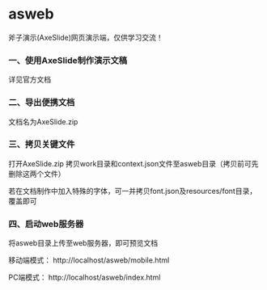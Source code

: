 # asweb
斧子演示(AxeSlide)网页演示端，仅供学习交流！

### 一、使用AxeSlide制作演示文稿
详见官方文档

### 二、导出便携文档
文档名为AxeSlide.zip

### 三、拷贝关键文件
打开AxeSlide.zip
拷贝work目录和context.json文件至asweb目录（拷贝前可先删除这两个文件）

若在文档制作中加入特殊的字体，可一并拷贝font.json及resources/font目录，覆盖即可

### 四、启动web服务器
将asweb目录上传至web服务器，即可预览文档

移动端模式：
http://localhost/asweb/mobile.html

PC端模式：
http://localhost/asweb/index.html
